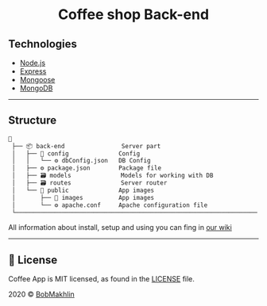 <h1 align="center">
    Coffee shop Back-end
</h1>

## Technologies

- [Node.js](https://github.com/nodejs/node)
- [Express](https://github.com/expressjs/express)
- [Mongoose](https://github.com/Automattic/mongoose)
- [MongoDB](https://github.com/mongodb/mongo)

---

## Structure

```txt
📙
 ├── 📦 back-end                Server part
 │   ├── 📁 config              Config
 │   │   └── ⚙️ dbConfig.json   DB Config
 │   ├── ⚙️ package.json        Package file
 │   ├── 🗃️ models              Models for working with DB
 │   ├── 🗃️ routes              Server router
 │   └── 📁 public              App images
 │       ├── 📁 images          App images
 │       └── ⚙️ apache.conf     Apache configuration file
 └────────────────────────────────────────────────────────────────────
```

All information about install, setup and using you can fing in [our wiki](https://github.com/truapps/Coffee-App-Backend/wiki)

---

## 📄 License

Coffee App is MIT licensed, as found in the [LICENSE][l] file.

2020 © [BobMakhlin][R]

[l]: https://github.com/truapps/Coffee-App-Backend/blob/master/LICENSE
[R]: https://github.com/BobMakhlin
